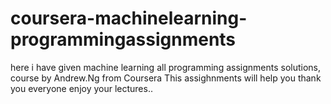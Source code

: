 # coursera-machinelearning-programmingassignments
here i have given machine learning all programming assignments solutions, course by Andrew.Ng from Coursera 
This assighnments will help you 
thank you everyone enjoy your lectures..
